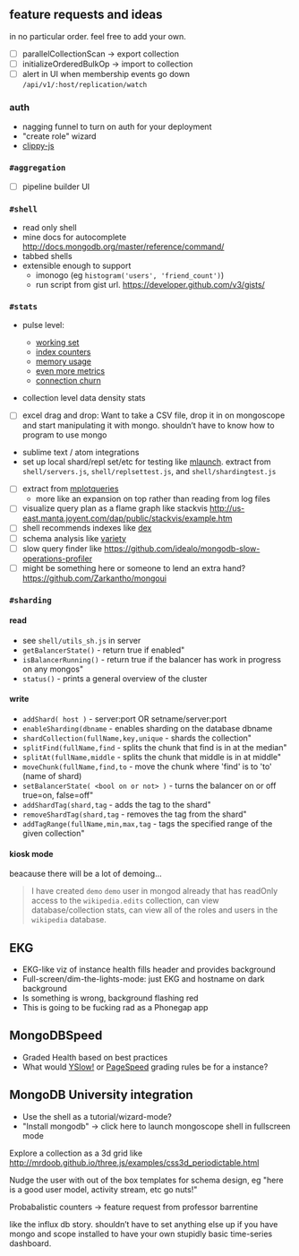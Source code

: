 ## feature requests and ideas

in no particular order.  feel free to add your own.

- [ ] parallelCollectionScan -> export collection
- [ ] initializeOrderedBulkOp -> import to collection
- [ ] alert in UI when membership events go down `/api/v1/:host/replication/watch`

### auth

- nagging funnel to turn on auth for your deployment
- "create role" wizard
- [clippy-js](https://www.smore.com/clippy-js)

### `#aggregation`

- [ ] pipeline builder UI

### `#shell`
  - read only shell
  - mine docs for autocomplete http://docs.mongodb.org/master/reference/command/
  - tabbed shells
  - extensible enough to support
    - imonogo (eg `histogram('users', 'friend_count')`)
    - run script from gist url.  https://developer.github.com/v3/gists/

### `#stats`
  - pulse level:
    - [working set](http://docs.mongodb.org/master/reference/command/serverStatus/#workingset)
    - [index counters](http://docs.mongodb.org/master/reference/command/serverStatus/#indexcounters)
    - [memory usage](http://docs.mongodb.org/master/reference/command/serverStatus/#mem)
    - [even more metrics](http://docs.mongodb.org/master/reference/command/serverStatus/#metrics)
    - [connection churn](https://github.com/rueckstiess/mtools/wiki/mplotqueries#connection-churn-plot)

  - collection level data density stats

  - [ ] excel drag and drop: Want to take a CSV file, drop it in on
    mongoscope and start manipulating it with mongo.  shouldn’t have to
    know how to program to use mongo
  - sublime text / atom integrations
  - set up local shard/repl set/etc for testing like
    [mlaunch](https://github.com/rueckstiess/mtools/wiki/mlaunch).
    extract from `shell/servers.js`, `shell/replsettest.js`, and
    `shell/shardingtest.js`
  - [ ] extract from [mplotqueries](https://github.com/rueckstiess/mtools/wiki/mplotqueries)
    - more like an expansion on top rather than reading from log files
  - [ ] visualize query plan as a flame graph like stackvis
    http://us-east.manta.joyent.com/dap/public/stackvis/example.htm
  - [ ] shell recommends indexes like [dex](http://blog.mongolab.com/2012/06/introducing-dex-the-index-bot/)
  - [ ] schema analysis like [variety](https://github.com/variety/variety)
  - [ ] slow query finder like https://github.com/idealo/mongodb-slow-operations-profiler
  - [ ] might be something here or someone to lend an extra hand? https://github.com/Zarkantho/mongoui

### `#sharding`

#### read

  - see `shell/utils_sh.js` in server
  - `getBalancerState()` - return true if enabled"
  - `isBalancerRunning()` - return true if the balancer has work in progress on any mongos"
  - `status()` - prints a general overview of the cluster

#### write

  - `addShard( host )` - server:port OR setname/server:port
  - `enableSharding(dbname` - enables sharding on the database dbname
  - `shardCollection(fullName,key,unique` - shards the collection"
  - `splitFind(fullName,find` - splits the chunk that find is in at the median"
  - `splitAt(fullName,middle` - splits the chunk that middle is in at middle"
  - `moveChunk(fullName,find,to` - move the chunk where 'find' is to 'to' (name of shard)
  - `setBalancerState( <bool on or not> )` - turns the balancer on or off true=on, false=off"
  - `addShardTag(shard,tag` - adds the tag to the shard"
  - `removeShardTag(shard,tag` - removes the tag from the shard"
  - `addTagRange(fullName,min,max,tag` - tags the specified range of the given collection"

#### kiosk mode

beacause there will be a lot of demoing...

> I have created `demo` `demo` user in mongod already
> that has readOnly access to the `wikipedia.edits` collection,
> can view database/collection stats, can view all of the roles and
> users in the `wikipedia` database.

## EKG

- EKG-like viz of instance health fills header and provides background
- Full-screen/dim-the-lights-mode: just EKG and hostname on dark background
- Is something is wrong, background flashing red
- This is going to be fucking rad as a Phonegap app

## MongoDBSpeed

- Graded Health based on best practices
- What would [YSlow!](http://developer.yahoo.com/yslow/) or
  [PageSpeed](https://developers.google.com/speed/pagespeed/) grading
  rules be for a instance?

## MongoDB University integration

- Use the shell as a tutorial/wizard-mode?
- "Install mongodb" -> click here to launch mongoscope shell in fullscreen
  mode


Explore a collection as a 3d grid like http://mrdoob.github.io/three.js/examples/css3d_periodictable.html


Nudge the user with out of the box templates for schema design, eg
"here is a good user model, activity stream, etc go nuts!"

Probabalistic counters -> feature request from professor barrentine

like the influx db story.  shouldn’t have to set anything else up if you
have mongo and scope installed to have your own stupidly basic time-series
dashboard.

